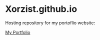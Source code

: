 # Xorzist.github.io
Hosting repository for my portoflio website:

[My Portfolio](https://xorzist.github.io/)
